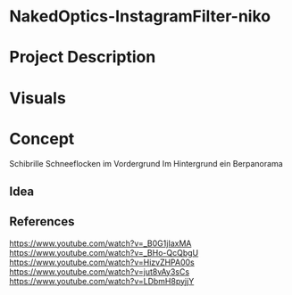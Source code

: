 # NakedOptics-InstagramFilter-niko

# Project Description
# Visuals
# Concept
Schibrille 
Schneeflocken im Vordergrund
Im Hintergrund ein Berpanorama
## Idea
## References
https://www.youtube.com/watch?v=_B0G1jIaxMA
https://www.youtube.com/watch?v=_BHo-QcQbgU
https://www.youtube.com/watch?v=HizvZHPA00s
https://www.youtube.com/watch?v=jut8vAy3sCs
https://www.youtube.com/watch?v=LDbmH8pyjjY
